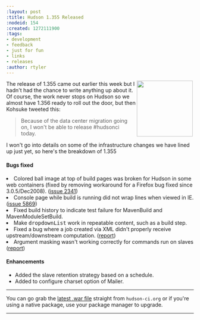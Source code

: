 ```yaml
---
:layout: post
:title: Hudson 1.355 Released
:nodeid: 154
:created: 1272111900
:tags:
- development
- feedback
- just for fun
- links
- releases
:author: rtyler
---
```

<img src="https://web.archive.org/web/*/https://agentdero.cachefly.net/continuousblog/hudson_street.jpg" align="right" hspace="3" width="150"/> The release of 1.355 came out earlier this week but I hadn't had the chance to write anything up about it. Of course, the work never stops on Hudson so we almost have 1.356 ready to roll out the door, but then Kohsuke tweeted this:

> Because of the data center migration going on, I won't be able to release #hudsonci today.

I won't go into details on some of the infrastructure changes we have lined up just yet, so here's the breakdown of 1.355
<!--break-->
#### Bugs fixed
  <li class=bug> 
    Colored ball image at top of build pages was broken for Hudson in some web
    containers (fixed by removing workaround for a Firefox bug fixed since 3.0.5/Dec2008).
    (<a href="https://issues.jenkins-ci.org/browse/JENKINS-2341">issue 2341</a>)
  <li class=bug> 
    Console page while build is running did not wrap lines when viewed in IE.
    (<a href="https://issues.jenkins-ci.org/browse/JENKINS-5869">issue 5869</a>)
  <li class=bug> 
    Fixed build history to indicate test failure for MavenBuild and MavenModuleSetBuild.
  <li class=bug> 
    Make <tt>dropdownList</tt> work in repeatable content, such as a build step.
  <li class=bug> 
    Fixed a bug where a job created via XML didn't properly receive upstream/downstream computation.
    (<a href="https://n4.nabble.com/Hudson-API-td1747758.html#a1747758">report</a>)
  <li class=bug> 
    Argument masking wasn't working correctly for commands run on slaves
    (<a href="https://n4.nabble.com/Password-masking-when-running-commands-on-a-slave-tp1753033p1753033.html">report</a>)
</ul>


#### Enhancements
<ul>
  <li class=rfe> 
    Added the slave retention strategy based on a schedule.
  <li class=rfe> 
    Added to configure charset option of Mailer.
</ul>





----

You can go grab the [latest .war file](http://mirrors.jenkins.io/war-stable/latest/jenkins.war) straight from `hudson-ci.org` or if you're using a native package, use your package manager to upgrade.

----
